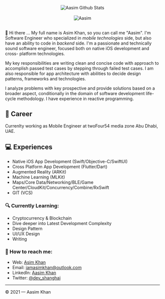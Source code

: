 <div align="center">
  <img src="https://github-readme-stats.vercel.app/api?username=dev-shanghai&show_icons=true&theme=dracula" alt="Aasim Github Stats">
  <br><br>
  <img src="https://komarev.com/ghpvc/?username=dev-shanghai&color=F4A4B5&style=flat" alt="Aasim" />
</div>
<br>

👋 Hi there ... My full name is Asim Khan, so you can call me "Aasim". I'm Software Engineer who specialized in *mobile technologies* side, but also have an ability to code in *backend* side. I'm a passionate and technically sound software engineer, focused both on native iOS development and cross- platform technologies.

My key responsibilities are writing clean and concise code with approach to accomplish passed test cases by stepping through failed test cases. I am also responsible for app architecture with abilities to decide design patterns, frameworks and technologies.

I analyze problems with key prospective and provide solutions based on a broader aspect, conditionally in the domain of software development life-cycle methodology.
I have experience in reactive programming.


## 💼 Career
Currenlty working as Mobile Engineer at twoFour54 media zone Abu Dhabi, UAE.


## 💻 Experiences
- Native iOS App Development (Swift/Objective-C/SwiftUI)
- Cross Platform App Development (Flutter/Dart) 
- Augmented Reality (ARKit) 
- Machine Learning (MLKit)
- Maps/Core Data/Networking/BLE/Game Center/CloudKit/Concurrency/Combine/RxSwift
- GIT (VCS)

### 🔍 Currently Learning:
- Cryptocurrency & Blockchain
- Dive deeper into Latest Development Complexity
- Design Pattern
- UI/UX Design
- Writing

### 🚀 How to reach me:
- Web: [Asim Khan](http://developermeow.com)
- Email: [iamasimkhan@outlook.com](mailto:iamasimkhan@outlook.com)
- LinkedIn: [Aasim Khan](https://www.linkedin.com/in/as-kh)
- Twitter: [@dev_shanghai](https://twitter.com/dev_shanghai)

---

© 2021 — Aasim Khan
